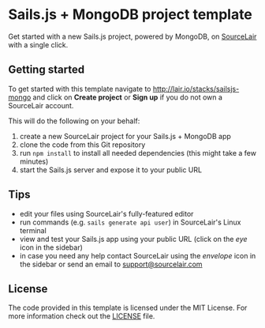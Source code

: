 # Sails.js + MongoDB project template

Get started with a new Sails.js project, powered by MongoDB, on [SourceLair](https://www.sourcelair.com/home) with a single click.

## Getting started

To get started with this template navigate to http://lair.io/stacks/sailsjs-mongo and click on **Create project** or **Sign up** if you do not own a SourceLair account.

This will do the following on your behalf:

1. create a new SourceLair project for your Sails.js + MongoDB app
2. clone the code from this Git repository
3. run `npm install` to install all needed dependencies (this might take a few minutes)
4. start the Sails.js server and expose it to your public URL

## Tips

- edit your files using SourceLair's fully-featured editor
- run commands (e.g. `sails generate api user`) in SourceLair's Linux terminal
- view and test your Sails.js app using your public URL (click on the _eye_ icon in the sidebar)
- in case you need any help contact SourceLair using the _envelope_ icon in the sidebar or send an email to [support@sourcelair.com](mailto:support@sourcelair.com)

## License

The code provided in this template is licensed under the MIT License. For more information check out the [LICENSE](LICENSE) file.
